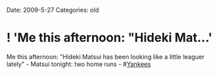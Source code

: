 Date: 2009-5-27
Categories: old

# ! 'Me this afternoon: "Hideki Mat...'

Me this afternoon: "Hideki Matsui has been looking like a little leaguer lately" - Matsui tonight: two home runs - #<a href="http://search.twitter.com/search?q=%23Yankees">Yankees</a>
